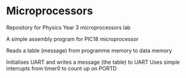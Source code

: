 # Microprocessors
Repository for Physics Year 3 microprocessors lab

A simple assembly program for PIC18 microprocessor

Reads a table (message) from programme memory to data memory

Initialises UART and writes a message (the table) to UART 
Uses simple interrupts from timer0 to count up on PORTD
